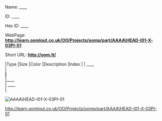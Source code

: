 

 
Name: ____

ID: ____

Hex ID: ____

WebPage: __http://learn.oomlout.co.uk/OO/Projects/oomp/part/AAAA\HEAD-I01-X-03PI-01__

Short URL: __http://oom.lt/__


|Type   |Size   |Color   |Description   |Index   |
| ____ <br>  | ____<br>   |____<br>    |____<br>    | ____<br>  |


![AAAA\HEAD-I01-X-03PI-01](http://oomlout.com/oomp-gen/parts/AAAA\HEAD-I01-X-03PI-01/AAAA\HEAD-I01-X-03PI-01_420.jpg)


 http://learn.oomlout.co.uk/OO/Projects/oomp/part/AAAA\HEAD-I01-X-03PI-01

